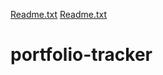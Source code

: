 [Readme.txt](https://github.com/zain-butt/portfolio-tracker/files/7026005/Readme.txt)
[Readme.txt](https://github.com/zain-butt/portfolio-tracker/files/7025973/Readme.txt)
# portfolio-tracker
